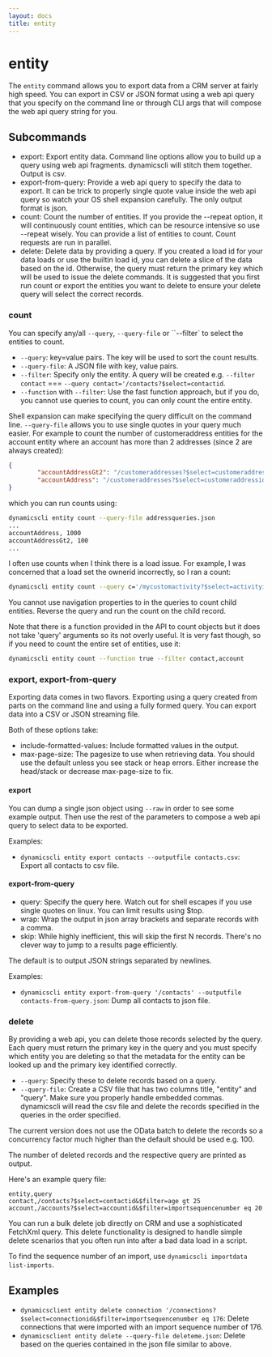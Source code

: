 ```yaml
---
layout: docs
title: entity
---
```


# entity

The `entity` command allows you to export data from a CRM server at fairly high
speed. You can export in CSV or JSON format using a web api query that you
specify on the command line or through CLI args that will compose the web api
query string for you.

## Subcommands
* export: Export entity data. Command line options allow you to build up a query
  using web api fragments. dynamicscli will stitch them together. Output is csv.
* export-from-query: Provide a web api query to specify the data to export. It
  can be trick to properly single quote value inside the web api query so watch
  your OS shell expansion carefully. The only output format is json.
* count: Count the number of entities. If you provide the --repeat option, it
  will continuously count entities, which can be resource intensive so use
  --repeat wisely. You can provide a list of entities to count. Count requests
  are run in parallel.
* delete: Delete data by providing a query. If you created a load id for your
  data loads or use the builtin load id, you can delete a slice of the data
  based on the id. Otherwise, the query must return the primary key which will
  be used to issue the delete commands. It is suggested that you first run count
  or export the entities you want to delete to ensure your delete query will
  select the correct records.

### count
You can specify any/all `--query`, `--query-file` or ``--filter` to select the entities to count.

* `--query`: key=value pairs. The key will be used to sort the count results.
* `--query-file`: A JSON file with key, value pairs.
* `--filter`: Specify only the entity. A query will be created e.g. `--filter contact` === `--query contact='/contacts?$select=contactid`.
* `--function` with `--filter`: Use the fast function approach, but if you do, you cannot use queries to count, you can only count the entire entity.

Shell expansion can make specifying the query difficult on the command
line. `--query-file` allows you to use single quotes in your query much
easier. For example to count the number of customeraddress entities for the
account entity where an account has more than 2 addresses (since 2 are always
created):

```json
{
        "accountAddressGt2": "/customeraddresses?$select=customeraddressid&$filter=addressnumber gt 2 and objecttypecode eq 'account'",
        "accountAddress": "/customeraddresses?$select=customeraddressid&$filter=objecttypecode eq 'account'"
}
```

which you can run counts using:

```sh
dynamicscli entity count --query-file addressqueries.json
...
accountAddress, 1000
accountAddressGt2, 100
...
```

I often use counts when I think there is a load issue. For example, I was
concerned that a load set the ownerid incorrectly, so I ran a count:

```sh
dynamicscli entity count --query c='/mycustomactivity?$select=activityid&$filter=_ownerid_value eq 9f077006-2fe5-44e4-b836-54a542743460'
```

You cannot use navigation properties to in the queries to count child
entities. Reverse the query and run the count on the child record.

Note that there is a function provided in the API to count objects but it does
not take 'query' arguments so its not overly useful. It is very fast though, so
if you need to count the entire set of entities, use it:

```sh
dynamicscli entity count --function true --filter contact,account
```

### export, export-from-query
Exporting data comes in two flavors. Exporting using a query created from parts
on the command line and using a fully formed query. You can export data into a
CSV or JSON streaming file.

Both of these options take:
* include-formatted-values: Include formatted values in the output.
* max-page-size: The pagesize to use when retrieving data. You should use the
  default unless you see stack or heap errors. Either increase the head/stack or
  decrease max-page-size to fix.
  
#### export
You can dump a single json object using `--raw` in order to see some example
output. Then use the rest of the parameters to compose a web api query to select
data to be exported.

Examples:
* `dynamicscli entity export contacts --outputfile contacts.csv`: Export all contacts to csv file.

#### export-from-query
* query: Specify the query here. Watch out for shell escapes if you use single
  quotes on linux. You can limit results using $top.
* wrap: Wrap the output in json array brackets and separate records with a
  comma.
* skip: While highly inefficient, this will skip the first N records. There's no
  clever way to jump to a results page efficiently.

The default is to output JSON strings separated by newlines.

Examples:
* `dynamicscli entity export-from-query '/contacts' --outputfile contacts-from-query.json`: Dump all contacts to json file.

### delete
By providing a web api, you can delete those records selected by the query. Each
query must return the primary key in the query and you must specify which entity
you are deleting so that the metadata for the entity can be looked up and the
primary key identified correctly.

* `--query`: Specify these to delete records based on a query.
* `--query-file`: Create a CSV file that has two columns title, "entity" and
  "query". Make sure you properly handle embedded commas. dynamicscli will read
  the csv file and delete the records specified in the queries in the order
  specified.

The current version does not use the OData batch to delete the records so a
concurrency factor much higher than the default should be used e.g. 100.

The number of deleted records and the respective query are printed as output.

Here's an example query file:

```text
entity,query
contact,/contacts?$select=contactid&$filter=age gt 25
account,/accounts?$select=accountid&$filter=importsequencenumber eq 20
```

You can run a bulk delete job directly on CRM and use a sophisticated FetchXml
query. This delete functionality is designed to handle simple delete scenarios
that you often run into after a bad data load in a script.

To find the sequence number of an import, use `dynamicscli importdata list-imports`.

## Examples
* `dynamicsclient entity delete connection
  '/connections?$select=connectionid&$filter=importsequencenumber eq 176`: Delete connections that
  were imported with an import sequence number of 176.
* `dynamicsclient entity delete --query-file deleteme.json`: Delete based on the queries contained in the
  json file similar to above.
